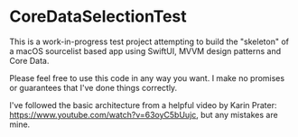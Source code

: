 # CoreDataSelectionTest

This is a work-in-progress test project attempting to build the "skeleton" of a macOS sourcelist based app using SwiftUI, MVVM design patterns and Core Data. 

Please feel free to use this code in any way you want. I make no promises or guarantees that I've done things correctly.

I've followed the basic architecture from a helpful video by Karin Prater: https://www.youtube.com/watch?v=63oyC5bUujc, but any mistakes are mine.
